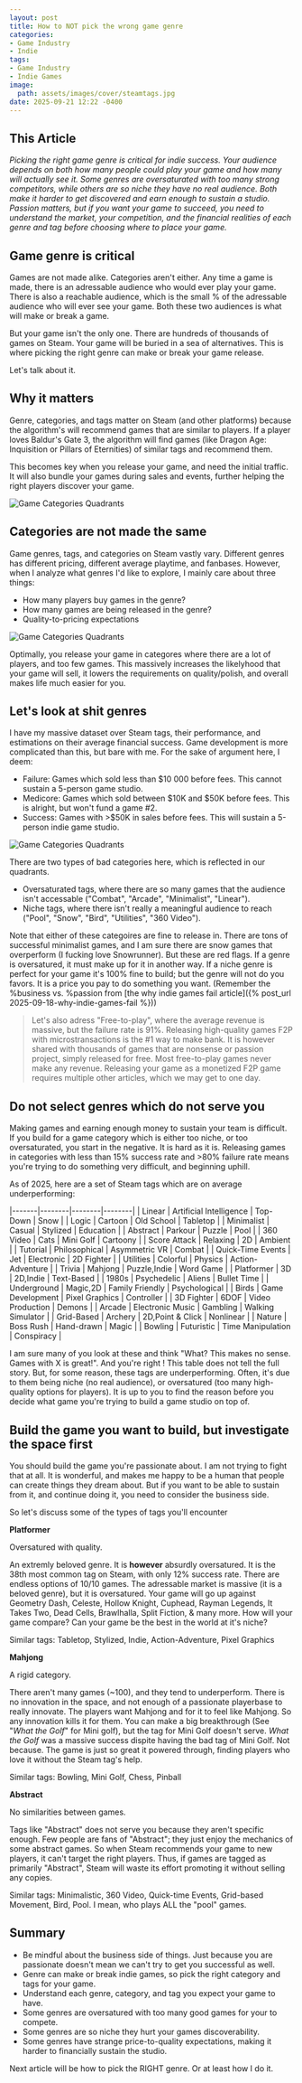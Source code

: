 ```yaml
---
layout: post
title: How to NOT pick the wrong game genre
categories:
- Game Industry
- Indie
tags:
- Game Industry
- Indie Games
image:
  path: assets/images/cover/steamtags.jpg
date: 2025-09-21 12:22 -0400
---
```

## This Article
*Picking the right game genre is critical for indie success. Your audience depends on both how many people could play your game and how many will actually see it. Some genres are oversaturated with too many strong competitors, while others are so niche they have no real audience. Both make it harder to get discovered and earn enough to sustain a studio. Passion matters, but if you want your game to succeed, you need to understand the market, your competition, and the financial realities of each genre and tag before choosing where to place your game.*

## Game genre is critical
Games are not made alike. Categories aren't either. Any time a game is made, there is an adressable audience who would ever play your game. There is also a reachable audience, which is the small % of the adressable audience who will ever see your game. Both these two audiences is what will make or break a game. 

But your game isn't the only one. There are hundreds of thousands of games on Steam. Your game will be buried in a sea of alternatives. This is where picking the right genre can make or break your game release.

Let's talk about it.

## Why it matters
Genre, categories, and tags matter on Steam (and other platforms) because the algorithm's will recommend games that are similar to players. If a player loves Baldur's Gate 3, the algorithm will find games (like Dragon Age: Inquisition or Pillars of Eternities) of similar tags and recommend them.

This becomes key when you release your game, and need the initial traffic. It will also bundle your games during sales and events, further helping the right players discover your game.

![Game Categories Quadrants](assets/images/article/2025-09-morelikethis.png)



## Categories are not made the same
Game genres, tags, and categories on Steam vastly vary. Different genres has different pricing, different average playtime, and fanbases. However, when I analyze what genres I'd like to explore, I mainly care about three things:
- How many players buy games in the genre?
- How many games are being released in the genre?
- Quality-to-pricing expectations

![Game Categories Quadrants](assets/images/article/2025-09-quadrants.png)

Optimally, you release your game in categores where there are a lot of players, and too few games. This massively increases the likelyhood that your game will sell, it lowers the requirements on quality/polish, and overall makes life much easier for you.

## Let's look at shit genres

I have my massive dataset over Steam tags, their performance, and estimations on their average financial success. Game development is more complicated than this, but bare with me. For the sake of argument here, I deem:
- Failure: Games which sold less than $10 000 before fees. This cannot sustain a 5-person game studio.
- Medicore: Games which sold between $10K and $50K before fees. This is alright, but won't fund a game #2.
- Success: Games with >$50K in sales before fees. This will sustain a 5-person indie game studio.

![Game Categories Quadrants](assets/images/article/Screenshot2025-09-21-122301.png)

There are two types of bad categories here, which is reflected in our quadrants.
- Oversaturated tags, where there are so many games that the audience isn't accessable ("Combat", "Arcade", "Minimalist", "Linear"). 
- Niche tags, where there isn't really a meaningful audience to reach ("Pool", "Snow", "Bird", "Utilities", "360 Video").

Note that either of these categoires are fine to release in. There are tons of successful minimalist games, and I am sure there are snow games that overperform (I fucking love Snowrunner). But these are red flags. If a genre is oversatured, it must make up for it in another way. If a niche genre is perfect for your game it's 100% fine to build; but the genre will not do you favors. It is a price you pay to do something you want. (Remember the %business vs. %passion from [the why indie games fail article]({% post_url 2025-09-18-why-indie-games-fail %}))

>Let's also adress "Free-to-play", where the average revenue is massive, but the failure rate is 91%. Releasing high-quality games F2P with microstransactions is the #1 way to make bank. It is however shared with thousands of games that are nonsense or passion project, simply released for free. Most free-to-play games never make any revenue. Releasing your game as a monetized F2P game requires multiple other articles, which we may get to one day. 

## Do not select genres which do not serve you
Making games and earning enough money to sustain your team is difficult. If you build for a game category which is either too niche, or too oversaturated, you start in the negative. It is hard as it is. Releasing games in categories with less than 15% success rate and >80% failure rate means you're trying to do something very difficult, and beginning uphill.

As of 2025, here are a set of Steam tags which are on average underperforming:

|-------|--------|--------|--------|
| Linear | Artificial Intelligence | Top-Down | Snow |
| Logic | Cartoon | Old School | Tabletop |
| Minimalist | Casual | Stylized | Education |
| Abstract | Parkour | Puzzle | Pool |
| 360 Video | Cats | Mini Golf | Cartoony |
| Score Attack | Relaxing | 2D | Ambient |
| Tutorial | Philosophical | Asymmetric VR | Combat |
| Quick-Time Events | Jet | Electronic | 2D Fighter |
| Utilities | Colorful | Physics | Action-Adventure |
| Trivia | Mahjong | Puzzle,Indie | Word Game |
| Platformer | 3D | 2D,Indie | Text-Based |
| 1980s | Psychedelic | Aliens | Bullet Time |
| Underground | Magic,2D | Family Friendly | Psychological |
| Birds | Game Development | Pixel Graphics | Controller |
| 3D Fighter | 6DOF | Video Production | Demons |
| Arcade | Electronic Music | Gambling | Walking Simulator |
| Grid-Based | Archery | 2D,Point & Click | Nonlinear |
| Nature | Boss Rush | Hand-drawn | Magic |
| Bowling | Futuristic | Time Manipulation | Conspiracy |

I am sure many of you look at these and think "What? This makes no sense. Games with X is great!". And you're right !
This table does not tell the full story. But, for some reason, these tags are underperforming. Often, it's due to them being niche (no real audience), or oversatured (too many high-quality options for players). It is up to you to find the reason before you decide what game you're trying to build a game studio on top of.



## Build the game you want to build, but investigate the space first
You should build the game you're passionate about. I am not trying to fight that at all. It is wonderful, and makes me happy to be a human that people can create things they dream about. But if you want to be able to sustain from it, and continue doing it, you need to consider the business side. 

So let's discuss some of the types of tags you'll encounter

**Platformer**

Oversatured with quality.

An extremly beloved genre. It is **however** absurdly oversatured. It is the 38th most common tag on Steam, with only 12% success rate. There are endless options of 10/10 games. The adressable market is massive (it is a beloved genre), but it is oversatured. Your game will go up against Geometry Dash, Celeste, Hollow Knight, Cuphead, Rayman Legends, It Takes Two, Dead Cells, Brawlhalla, Split Fiction, & many more. How will your game compare? Can your game be the best in the world at it's niche?

Similar tags: Tabletop, Stylized, Indie, Action-Adventure, Pixel Graphics

**Mahjong**

A rigid category.

There aren't many games (~100), and they tend to underperform. There is no innovation in the space, and not enough of a passionate playerbase to really innovate. The players want Mahjong and for it to feel like Mahjong. So any innovation kills it for them. You can make a big breakthrough (See "*What the Golf*" for Mini golf), but the tag for Mini Golf doesn't serve. *What the Golf* was a massive success dispite having the bad tag of Mini Golf. Not because. The game is just so great it powered through, finding players who love it without the Steam tag's help.

Similar tags: Bowling, Mini Golf, Chess, Pinball

**Abstract**

No similarities between games.

Tags like "Abstract" does not serve you because they aren't specific enough. Few people are fans of "Abstract"; they just enjoy the mechanics of some abstract games. So when Steam recommends your game to new players, it can't target the right players.
Thus, if games are tagged as primarily "Abstract", Steam will waste its effort promoting it without selling any copies. 

Similar tags: Minimalistic, 360 Video, Quick-time Events, Grid-based Movement, Bird, Pool.
I mean, who plays ALL the "pool" games.


## Summary
- Be mindful about the business side of things. Just because you are passionate doesn't mean we can't try to get you successful as well.
- Genre can make or break indie games, so pick the right category and tags for your game.
- Understand each genre, category, and tag you expect your game to have.
- Some genres are oversatured with too many good games for your to compete.
- Some genres are so niche they hurt your games discoverability.
- Some genres have strange price-to-quality expectations, making it harder to financially sustain the studio.

Next article will be how to pick the RIGHT genre. Or at least how I do it.
